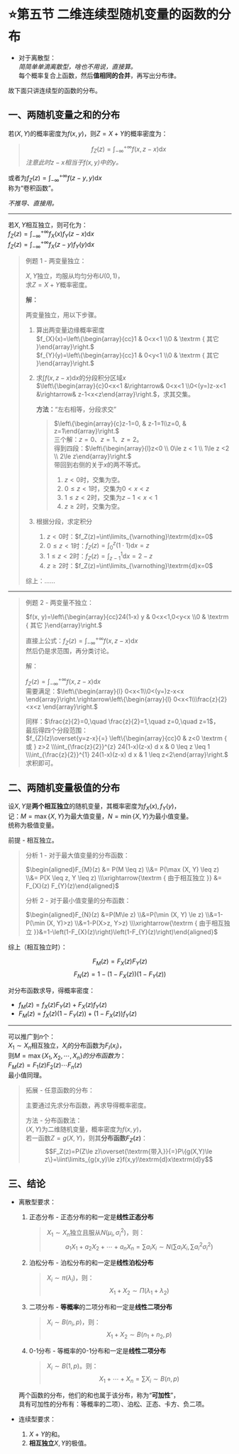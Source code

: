 # ⭐第五节 二维连续型随机变量的函数的分布

* 对于离散型：  
  *简简单单滴离散型，啥也不用说，直接算。*  
  每个概率复合上函数，然后**值相同的合并**，再写出分布律。

故下面只讲连续型的函数的分布。

## 一、两随机变量之和的分布

若$(X,Y)$的概率密度为$f(x,y)$，则$Z=X+Y$的概率密度为：
> $$f_Z(z)=\int_{-\infty}^{+\infty}f(x,z-x)\textrm{d}x$$
*注意此时$z-x$相当于$f(x,y)$中的$y$。*

或者为$f_Z(z)=\int_{-\infty}^{+\infty}f(z-y,y)\textrm{d}x$  
称为“卷积函数”。

*不推导、直接用。*

---

若$X,Y$相互独立，则可化为：  
$f_Z(z)=\int_{-\infty}^{+\infty}f_X(x)f_Y(z-x)\textrm{d}x$  
$f_Z(z)=\int_{-\infty}^{+\infty}f_X(z-y)f_Y(y)\textrm{d}x$

> 例题 1 - 两变量独立：
>
> $X,Y$独立，均服从均匀分布$U(0,1)$，  
> 求$Z=X+Y$概率密度。
>
> **解：**
>
> 两变量独立，用以下步骤。
>
> 1. 算出两变量边缘概率密度  
>    $f_{X}(x)=\left\{\begin{array}{cc}1 & 0<x<1 \\0 & \textrm { 其它 }\end{array}\right.$  
>    $f_{Y}(y)=\left\{\begin{array}{cc}1 & 0<y<1 \\0 & \textrm { 其它 }\end{array}\right.$
> 2. 求$\int f(x,z-x)\textrm{d}x$的分段积分区域$x$  
>    $\left\{\begin{array}{c}0<x<1 &\rightarrow& 0<x<1 \\0<(y=)z-x<1 &\rightarrow& z-1<x<z\end{array}\right.$，求其交集。  
>
>    **方法：**“左右相等，分段求交”
>
>    > $\left\{\begin{array}{c}z-1=0, & z-1=1\\z=0, & z=1\end{array}\right.$  
>    > 三个解：$z=0$、$z=1$、$z=2$。  
>    > 得到四段：$\left\{\begin{array}{l}z<0 \\ 0\le z < 1 \\ 1\le z <2 \\ 2\le z\end{array}\right.$  
>    > 带回到右侧的关于$x$的两不等式。
>    >
>    > 1. $z<0$时，交集为空。
>    > 2. $0\le z<1$时，交集为$0<x<z$
>    > 3. $1\le z<2$时，交集为$z-1<x<1$  
>    > 4. $z\ge2$时，交集为空。
>
> 3. 根据分段，求定积分
>    1. $z<0$时：$f_Z(z)=\int\limits_{\varnothing}\textrm{d}x=0$
>    2. $0\le z<1$时：$f_Z(z)=\int_0^z(1\cdot 1)\textrm{d}x=z$
>    3. $1\le z<2$时：$f_Z(z)=\int_{z-1}^1\textrm{d}x=2-z$
>    4. $z\ge2$时：$f_Z(z)=\int\limits_{\varnothing}\textrm{d}x=0$
>
> 综上：……

---

> 例题 2 - 两变量不独立：
>
> $f(x, y)=\left\{\begin{array}{cc}24(1-x) y & 0<x<1,0<y<x \\0 & \textrm { 其它 }\end{array}\right.$
>
> 直接上公式：$f_Z(z)=\int_{-\infty}^{+\infty}f(x,z-x)\textrm{d}x$  
> 然后仍是求范围，再分类讨论。
>
> 解：
>
> $f_Z(z)=\int_{-\infty}^{+\infty}f(x,z-x)\textrm{d}x$  
> 需要满足：$\left\{\begin{array}{l} 0<x<1\\0<(y=)z-x<x \end{array}\right.\rightarrow\left\{\begin{array}{l} 0<x<1\\\frac{z}{2}<x<z \end{array}\right.$
>
> 同样：$\frac{z}{2}=0,\quad \frac{z}{2}=1,\quad z=0,\quad z=1$，  
> 最后得四个分段范围：  
> $f_{Z}(z)\overset{y=z-x}{=} \left\{\begin{array}{cc}0 & z<0 \textrm { 或 } z>2 \\\int_{\frac{z}{2}}^{z} 24(1-x)(z-x) d x & 0 \leq z \leq 1 \\\int_{\frac{z}{2}}^{1} 24(1-x)(z-x) d x & 1 \leq z<2\end{array}\right.$  
> 求积即可。

## 二、两随机变量极值的分布

设$X,Y$是**两个相互独立**的随机变量，其概率密度为$f_X(x),f_Y(y)$，  
记：$M=\max\{X,Y\}$为最大值变量，$N=\min\{X,Y\}$为最小值变量。  
统称为极值变量。

前提 - 相互独立。

> 分析 1 - 对于最大值变量的分布函数：
>
> $\begin{aligned}F_{M}(z) &= P(M \leq z) \\&= P(\max (X, Y) \leq z) \\&= P(X \leq z, Y \leq z) \\\xrightarrow{\textrm { 由于相互独立 }} &= F_{X}(z) F_{Y}(z)\end{aligned}$
>
> 分析 2 - 对于最小值变量的分布函数：
>
> $\begin{aligned}F_{N}(z) &=P(M\le z) \\&=P(\min (X, Y) \le z) \\&=1-P(\min (X, Y)>z) \\&=1-P(X>z, Y>z) \\\xrightarrow{\textrm { 由于相互独立 }}&=1-\left(1-F_{X}(z)\right)\left(1-F_{Y}(z)\right)\end{aligned}$

综上（相互独立时）：

$$F_M(z)=F_X(z)F_Y(z)$$
$$F_N(z)=1-(1-F_X(z))(1-F_Y(z))$$

对分布函数求导，得概率密度：

* $f_M(z)=f_X(z)F_Y(z)+F_X(z)f_Y(z)$  
* $F_M(z)=f_X(z)(1-F_Y(z)) + (1-F_X(z))f_Y(z)$

---

可以推广到$n$个：  
$X_1\sim X_n$相互独立，$X_i$的分布函数为$F_I(x_i)$，  
则$M=\max\{X_1,X_2,\cdots,X_n\}的分布函数为$：  
$F_M(z)=F_1(z)F_2(z)\cdots F_n(z)$  
最小值同理。

> 拓展 - 任意函数的分布：
>
> 主要通过先求分布函数，再求导得概率密度。
>
> 方法 - 分布函数法：  
> $(X,Y)$为二维随机变量，概率密度为$f(x,y)$，  
> 若一函数$Z=g(X,Y)$，则其**分布函数$F_Z(z)$**：
> $$F_Z(z)=P(Z\le z)\overset{\textrm{带入}}{=}P\{g(X,Y)\le z\}=\iint\limits_{g(x,y)\le z}f(x,y)\textrm{d}x\textrm{d}y$$

## 三、结论

* 离散型要求：
  1. 正态分布 - 正态分布的和一定是**线性正态分布**  
     > $X_1\sim X_n$独立且服从$N(\mu_i,\sigma_i^2)$，则：
     > $$a_1X_1+a_2X_2+\cdots+a_nX_n=\sum a_iX_i\sim N(\sum a_iX_i, \sum a_i^2\sigma_i^2)$$
  2. 泊松分布 - 泊松分布的和一定是**线性泊松分布**  
     > $X_i\sim \pi(\lambda_i)$，则：  
     > $$X_1+X_2 \sim \Pi(\lambda_1+\lambda_2)$$
  3. 二项分布 - **等概率**的二项分布和一定是**线性二项分布**
     > $X_i\sim B(n_i,p)$，则：
     > $$X_1+X_2\sim B(n_1+n_2,p)$$
  4. 0-1分布 - 等概率的0-1分布和一定是**线性二项分布**  
     > $X_i\sim B(1,p)$。则：
     > $$X_1+\cdots+X_n = \sum X_i \sim B(n,p)$$

   两个函数的分布，他们的和也属于该分布，称为“**可加性**”，  
   具有可加性的分布有：等概率的二项）、泊松、正态、卡方、负二项。
* 连续型要求：
  1. $X+Y$的和。
  2. **相互独立**$X,Y$的极值。

